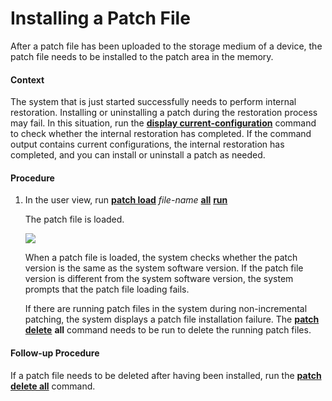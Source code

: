 Installing a Patch File
=======================

After a patch file has been uploaded to the storage medium of a device, the patch file needs to be installed to the patch area in the memory.

#### Context

The system that is just started successfully needs to perform internal restoration. Installing or uninstalling a patch during the restoration process may fail. In this situation, run the [**display current-configuration**](cmdqueryname=display+current-configuration) command to check whether the internal restoration has completed. If the command output contains current configurations, the internal restoration has completed, and you can install or uninstall a patch as needed.


#### Procedure

1. In the user view, run [**patch load**](cmdqueryname=patch+load) *file-name* [**all**](cmdqueryname=all) [**run**](cmdqueryname=run)
   
   
   
   The patch file is loaded.
   
   
   
   ![](../../../../public_sys-resources/note_3.0-en-us.png) 
   
   When a patch file is loaded, the system checks whether the patch version is the same as the system software version. If the patch file version is different from the system software version, the system prompts that the patch file loading fails.
   
   If there are running patch files in the system during non-incremental patching, the system displays a patch file installation failure. The [**patch delete**](cmdqueryname=patch+delete) **all** command needs to be run to delete the running patch files.

#### Follow-up Procedure

If a patch file needs to be deleted after having been installed, run the [**patch delete all**](cmdqueryname=patch+delete+all) command.